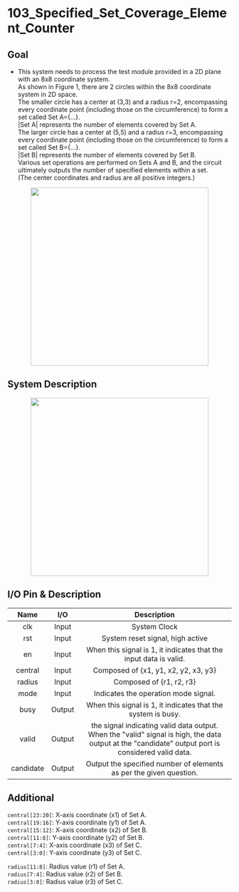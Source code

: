 # 103_Specified_Set_Coverage_Element_Counter
## Goal
* This system needs to process the test module provided in a 2D plane with an 8x8 coordinate system.  
As shown in Figure 1, there are 2 circles within the 8x8 coordinate system in 2D space.  
The smaller circle has a center at (3,3) and a radius r=2, encompassing every coordinate point (including those on the circumference) to form a set called Set A={...}.  
|Set A| represents the number of elements covered by Set A.  
The larger circle has a center at (5,5) and a radius r=3, encompassing every coordinate point (including those on the circumference) to form a set called Set B={...}.  
|Set B| represents the number of elements covered by Set B.  
Various set operations are performed on Sets A and B, and the circuit ultimately outputs the number of specified elements within a set.  
(The center coordinates and radius are all positive integers.)  
<p align="center">
<img src=https://github.com/yuchengwang1121/IC_Contest_Practice/assets/73687292/e124b7ed-79d6-4eda-8d55-13ba5503a10e width="400px" >
</p>

## System Description
<p align="center">
<img src=https://github.com/yuchengwang1121/IC_Contest_Practice/assets/73687292/6658a1e2-0fe5-45d8-b9ed-9329e2a7e390 width="400px" >
</p>

## I/O Pin & Description
|Name|I/O|Description|
|:---:|:---:|:---:|
|clk|Input|System Clock|
|rst|Input|System reset signal, high active|
|en|Input|When this signal is 1, it indicates that the input data is valid.|
|central|Input|Composed of {x1, y1, x2, y2, x3, y3}|
|radius|Input|Composed of {r1, r2, r3}|
|mode|Input| Indicates the operation mode signal.|
|busy|Output|When this signal is 1, it indicates that the system is busy.|
|valid|Output|the signal indicating valid data output. When the "valid" signal is high, the data output at the "candidate" output port is considered valid data.|
|candidate|Output|Output the specified number of elements as per the given question.|

## Additional
`central[23:20]`: X-axis coordinate (x1) of Set A.  
`central[19:16]`: Y-axis coordinate (y1) of Set A.  
`central[15:12]`: X-axis coordinate (x2) of Set B.  
`central[11:8]`: Y-axis coordinate (y2) of Set B.  
`central[7:4]`: X-axis coordinate (x3) of Set C.  
`central[3:0]`: Y-axis coordinate (y3) of Set C.  

`radius[11:8]`: Radius value (r1) of Set A.  
`radius[7:4]`: Radius value (r2) of Set B.  
`radius[3:0]`: Radius value (r3) of Set C.  

